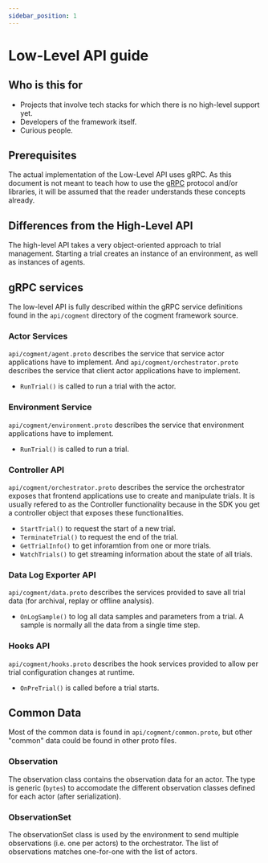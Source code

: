 ```yaml
---
sidebar_position: 1
---
```


# Low-Level API guide

## Who is this for

-   Projects that involve tech stacks for which there is no high-level support yet.
-   Developers of the framework itself.
-   Curious people.

## Prerequisites

The actual implementation of the Low-Level API uses gRPC. As this document is not meant to teach how to use the [gRPC](https://grpc.io) protocol and/or libraries, it will be assumed that the reader understands these concepts already.

## Differences from the High-Level API

The high-level API takes a very object-oriented approach to trial management. Starting a trial creates an instance of an environment, as well as instances of agents.

## gRPC services

The low-level API is fully described within the gRPC service definitions found in the `api/cogment` directory of the cogment framework source.

### Actor Services

`api/cogment/agent.proto` describes the service that service actor applications have to implement. And `api/cogment/orchestrator.proto` describes the service that client actor applications have to implement.

-   `RunTrial()` is called to run a trial with the actor.

### Environment Service

`api/cogment/environment.proto` describes the service that environment applications have to implement.

-   `RunTrial()` is called to run a trial.

### Controller API

`api/cogment/orchestrator.proto` describes the service the orchestrator exposes that frontend applications use to create and manipulate trials. It is usually refered to as the Controller functionality because in the SDK you get a controller object that exposes these functionalities.

-   `StartTrial()` to request the start of a new trial.
-   `TerminateTrial()` to request the end of the trial.
-   `GetTrialInfo()` to get inforamtion from one or more trials.
-   `WatchTrials()` to get streaming information about the state of all trials.

### Data Log Exporter API

`api/cogment/data.proto` describes the services provided to save all trial data (for archival, replay or offline analysis).

-   `OnLogSample()` to log all data samples and parameters from a trial. A sample is normally all the data from a single time step.

### Hooks API

`api/cogment/hooks.proto` describes the hook services provided to allow per trial configuration changes at runtime.

-   `OnPreTrial()` is called before a trial starts.

## Common Data

Most of the common data is found in `api/cogment/common.proto`, but other "common" data could be found in other proto files.

### Observation

The observation class contains the observation data for an actor. The type is generic (`bytes`) to accomodate the different observation classes defined for each actor (after serialization).

### ObservationSet

The observationSet class is used by the environment to send multiple observations (i.e. one per actors) to the orchestrator. The list of observations matches one-for-one with the list of actors.
